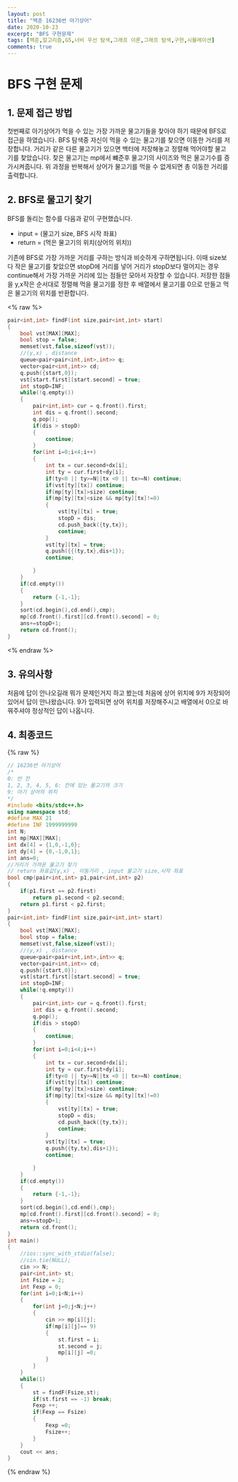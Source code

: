 ```yaml
---
layout: post
title: "백준 16236번 아기상어"
date: 2020-10-23
excerpt: "BFS 구현문제"
tags: [백준,알고리즘,G5,너비 우선 탐색,그래프 이론,그래프 탐색,구현,시뮬레이션]
comments: true
---
```

# BFS 구현 문제

## 1. 문제 접근 방법
첫번째로 아기상어가 먹을 수 있는 가장 가까운 물고기들을 찾아야 하기 때문에
BFS로 접근을 하였습니다. BFS 탐색중 자신이 먹을 수 있는 물고기를 찾으면 이동한 거리를 저장합니다. 거리가 같은 다른 물고기가 있으면 백터에 저장해놓고 정렬해
먹어야할 물고기를 찾았습니다.
찾은 물고기는 mp에서 뺴준후 물고기의 사이즈와 먹은 물고기수를 증가시켜줍니다.
위 과정을 반복해서 상어가 물고기를 먹을 수 없게되면 총 이동한 거리를 출력합니다.

## 2. BFS로 물고기 찾기
BFS를 돌리는 함수를 다음과 같이 구현했습니다.
- input = (물고기 size, BFS 시작 좌표)
- return = (먹은 물고기의 위치(상어의 위치))

기존에 BFS로 가장 가까운 거리를 구하는 방식과 비슷하게 구하면됩니다.
이때 size보다 작은 물고기를 찾았으면 stopD에 거리를 넣어 거리가 stopD보다 멀어지는 경우 continue해서 가장 가까운 거리에 있는 점들만 모아서 자장할 수 있습니다. 저장한 점들을 y,x작은 순서대로 정렬해 먹을 물고기를 정한 후 배열에서 물고기를 0으로 만들고 먹은 물고기의 위치를 반환합니다.

<% raw %>
```c++
pair<int,int> findF(int size,pair<int,int> start)
{
    bool vst[MAX][MAX];
    bool stop = false;
    memset(vst,false,sizeof(vst));
    //(y,x) , distance
    queue<pair<pair<int,int>,int>> q;
    vector<pair<int,int>> cd;
    q.push({start,0});
    vst[start.first][start.second] = true; 
    int stopD=INF;
    while(!q.empty())
    {
        pair<int,int> cur = q.front().first;
        int dis = q.front().second;
        q.pop();
        if(dis > stopD)
        {
            continue;
        }
        for(int i=0;i<4;i++)
        {
            int tx = cur.second+dx[i];
            int ty = cur.first+dy[i];
            if(ty<0 || ty>=N||tx <0 || tx>=N) continue;
            if(vst[ty][tx]) continue;
            if(mp[ty][tx]>size) continue;
            if(mp[ty][tx]<size && mp[ty][tx]!=0)
            {
                vst[ty][tx] = true;
                stopD = dis;
                cd.push_back({ty,tx});
                continue;
            }
            vst[ty][tx] = true;
            q.push({{(ty,tx},dis+1});
            continue;

        }
    }
    if(cd.empty())
    {
        return {-1,-1};
    }
    sort(cd.begin(),cd.end(),cmp);
    mp[cd.front().first][cd.front().second] = 0;
    ans+=stopD+1;
    return cd.front();
}
```
<% endraw %>
## 3. 유의사항
처음에 답이 안나오길래 뭐가 문제인거지 하고 봤는데 처음에 상어 위치에 9가 저장되어 있어서 답이 안나왔습니다. 9가 입력되면 상어 위치를 저장해주시고
배열에서 0으로 바꿔주셔야 정상적인 답이 나옵니다.


## 4. 최종코드

{% raw %}
```c++
// 16236번 아기상어
/*
0: 빈 칸
1, 2, 3, 4, 5, 6: 칸에 있는 물고기의 크기
9: 아기 상어의 위치
*/
#include <bits/stdc++.h>
using namespace std;
#define MAX 21
#define INF 1999999999
int N;
int mp[MAX][MAX];
int dx[4] = {1,0,-1,0};
int dy[4] = {0,-1,0,1};
int ans=0;
//거리가 가까운 물고기 찾기
// return 좌표값(y,x) , 이동거리 , input 물고기 size,시작 좌표
bool cmp(pair<int,int> p1,pair<int,int> p2)
{
    if(p1.first == p2.first)
        return p1.second < p2.second;
    return p1.first < p2.first;
}
pair<int,int> findF(int size,pair<int,int> start)
{
    bool vst[MAX][MAX];
    bool stop = false;
    memset(vst,false,sizeof(vst));
    //(y,x) , distance
    queue<pair<pair<int,int>,int>> q;
    vector<pair<int,int>> cd;
    q.push({start,0});
    vst[start.first][start.second] = true; 
    int stopD=INF;
    while(!q.empty())
    {
        pair<int,int> cur = q.front().first;
        int dis = q.front().second;
        q.pop();
        if(dis > stopD)
        {
            continue;
        }
        for(int i=0;i<4;i++)
        {
            int tx = cur.second+dx[i];
            int ty = cur.first+dy[i];
            if(ty<0 || ty>=N||tx <0 || tx>=N) continue;
            if(vst[ty][tx]) continue;
            if(mp[ty][tx]>size) continue;
            if(mp[ty][tx]<size && mp[ty][tx]!=0)
            {
                vst[ty][tx] = true;
                stopD = dis;
                cd.push_back({ty,tx});
                continue;
            }
            vst[ty][tx] = true;
            q.push{{ty,tx},dis+1});
            continue;

        }
    }
    if(cd.empty())
    {
        return {-1,-1};
    }
    sort(cd.begin(),cd.end(),cmp);
    mp[cd.front().first][cd.front().second] = 0;
    ans+=stopD+1;
    return cd.front();
}
int main()
{
    //ios::sync_with_stdio(false);
    //cin.tie(NULL);
    cin >> N;
    pair<int,int> st;
    int Fsize = 2;
    int Fexp = 0; 
    for(int i=0;i<N;i++)
    {
        for(int j=0;j<N;j++)
        {
            cin >> mp[i][j];
            if(mp[i][j]== 9)
            {
                st.first = i;
                st.second = j;
                mp[i][j] =0;
            }
        }
    }
    while(1)
    {
        st = findF(Fsize,st);
        if(st.first == -1) break;
        Fexp ++;
        if(Fexp == Fsize) 
        {
            Fexp =0;
            Fsize++;
        }
    }
    cout << ans;
}
```
{% endraw %}
